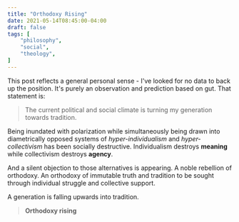```yaml
---
title: "Orthodoxy Rising"
date: 2021-05-14T08:45:00-04:00
draft: false
tags: [
	"philosophy",
	"social",
	"theology",
]
---
```


This post reflects a general personal sense - I've looked for no data to back up the position. It's purely an observation and prediction based on gut. That statement is:

> The current political and social climate is turning my generation towards tradition.

Being inundated with polarization while simultaneously being drawn into diametrically opposed systems of _hyper-individualism_ and _hyper-collectivism_ has been socially destructive. Individualism destroys **meaning** while collectivism destroys **agency**.

And a silent objection to those alternatives is appearing. A noble rebellion of orthodoxy. An orthodoxy of immutable truth and tradition to be sought through individual struggle and collective support.

A generation is falling upwards into tradition.

> **Orthodoxy rising**